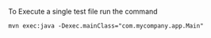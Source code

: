 To Execute a single test file run the command

`mvn exec:java -Dexec.mainClass="com.mycompany.app.Main"`